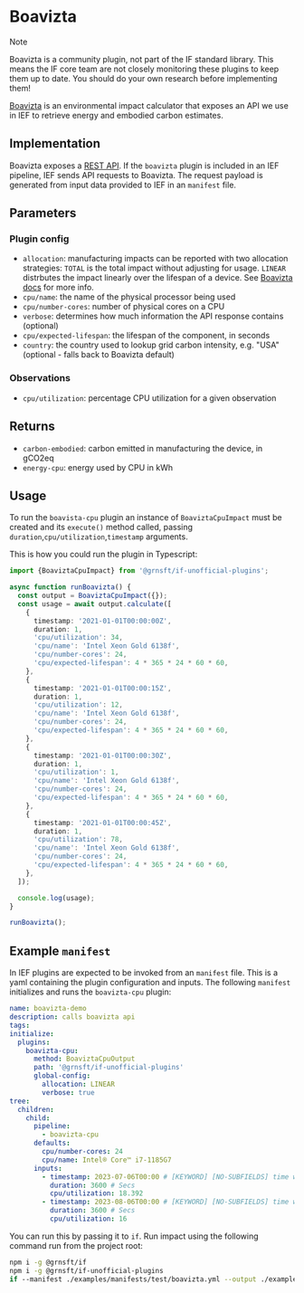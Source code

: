 # Boavizta

> [!NOTE]
> Boavizta is a community plugin, not part of the IF standard library. This means the IF core team are not closely monitoring these plugins to keep them up to date. You should do your own research before implementing them!

[Boavizta](https://boavizta.org/) is an environmental impact calculator that exposes an API we use in IEF to retrieve energy and embodied carbon estimates.

## Implementation

Boavizta exposes a [REST API](https://doc.api.boavizta.org/). If the `boavizta` plugin is included in an IEF pipeline, IEF sends API requests to Boavizta. The request payload is generated from input data provided to IEF in an `manifest` file.

## Parameters

### Plugin config

- `allocation`: manufacturing impacts can be reported with two allocation strategies: `TOTAL` is the total impact without adjusting for usage. `LINEAR` distrbutes the impact linearly over the lifespan of a device. See [Boavizta docs](https://doc.api.boavizta.org/Explanations/manufacture_methodology/#hover-a-specific-duration-allocation-linear) for more info.
- `cpu/name`: the name of the physical processor being used
- `cpu/number-cores`: number of physical cores on a CPU
- `verbose`: determines how much information the API response contains (optional)
- `cpu/expected-lifespan`: the lifespan of the component, in seconds
- `country`: the country used to lookup grid carbon intensity, e.g. "USA" (optional - falls back to Boavizta default)

### Observations

- `cpu/utilization`: percentage CPU utilization for a given observation

## Returns

- `carbon-embodied`: carbon emitted in manufacturing the device, in gCO2eq
- `energy-cpu`: energy used by CPU in kWh

## Usage

To run the `boavista-cpu` plugin an instance of `BoaviztaCpuImpact` must be created and its `execute()` method called, passing `duration`,`cpu/utilization`,`timestamp` arguments.

This is how you could run the plugin in Typescript:

```typescript
import {BoaviztaCpuImpact} from '@grnsft/if-unofficial-plugins';

async function runBoavizta() {
  const output = BoaviztaCpuImpact({});
  const usage = await output.calculate([
    {
      timestamp: '2021-01-01T00:00:00Z',
      duration: 1,
      'cpu/utilization': 34,
      'cpu/name': 'Intel Xeon Gold 6138f',
      'cpu/number-cores': 24,
      'cpu/expected-lifespan': 4 * 365 * 24 * 60 * 60,
    },
    {
      timestamp: '2021-01-01T00:00:15Z',
      duration: 1,
      'cpu/utilization': 12,
      'cpu/name': 'Intel Xeon Gold 6138f',
      'cpu/number-cores': 24,
      'cpu/expected-lifespan': 4 * 365 * 24 * 60 * 60,
    },
    {
      timestamp: '2021-01-01T00:00:30Z',
      duration: 1,
      'cpu/utilization': 1,
      'cpu/name': 'Intel Xeon Gold 6138f',
      'cpu/number-cores': 24,
      'cpu/expected-lifespan': 4 * 365 * 24 * 60 * 60,
    },
    {
      timestamp: '2021-01-01T00:00:45Z',
      duration: 1,
      'cpu/utilization': 78,
      'cpu/name': 'Intel Xeon Gold 6138f',
      'cpu/number-cores': 24,
      'cpu/expected-lifespan': 4 * 365 * 24 * 60 * 60,
    },
  ]);

  console.log(usage);
}

runBoavizta();
```

## Example `manifest`

In IEF plugins are expected to be invoked from an `manifest` file. This is a yaml containing the plugin configuration and inputs. The following `manifest` initializes and runs the `boavizta-cpu` plugin:

```yaml
name: boavizta-demo
description: calls boavizta api
tags:
initialize:
  plugins:
    boavizta-cpu:
      method: BoaviztaCpuOutput
      path: '@grnsft/if-unofficial-plugins'
      global-config:
        allocation: LINEAR
        verbose: true
tree:
  children:
    child:
      pipeline:
        - boavizta-cpu
      defaults:
        cpu/number-cores: 24
        cpu/name: Intel® Core™ i7-1185G7
      inputs:
        - timestamp: 2023-07-06T00:00 # [KEYWORD] [NO-SUBFIELDS] time when measurement occurred
          duration: 3600 # Secs
          cpu/utilization: 18.392
        - timestamp: 2023-08-06T00:00 # [KEYWORD] [NO-SUBFIELDS] time when measurement occurred
          duration: 3600 # Secs
          cpu/utilization: 16
```

You can run this by passing it to `if`. Run impact using the following command run from the project root:

```sh
npm i -g @grnsft/if
npm i -g @grnsft/if-unofficial-plugins
if --manifest ./examples/manifests/test/boavizta.yml --output ./examples/outputs/boavizta.yml
```
